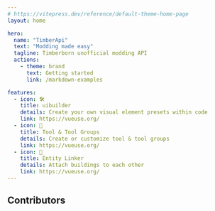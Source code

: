 ```yaml
---
# https://vitepress.dev/reference/default-theme-home-page
layout: home

hero:
  name: "TimberApi"
  text: "Modding made easy"
  tagline: Timberborn unofficial modding API
  actions:
    - theme: brand
      text: Getting started
      link: /markdown-examples

features:
  - icon: 🛠️
    title: uibuilder
    details: Create your own visual element presets within code
    link: https://vueuse.org/
  - icon: 🔨️
    title: Tool & Tool Groups
    details: Create or customize tool & tool groups
    link: https://vueuse.org/
  - icon: 🔗️
    title: Entity Linker
    details: Attach buildings to each other
    link: https://vueuse.org/
---
```


<script setup>
import { VPTeamMembers } from 'vitepress/theme';

const members = [
  {
    avatar: 'https://github.com/KYPremco.png',
    name: 'TheBloodEyes',
    title: 'Creator',
    links: [
      { icon: 'github', link: 'https://github.com/KYPremco' },
    ]
  },
]
</script>

## Contributors

<VPTeamMembers size="small" :members="members" />

